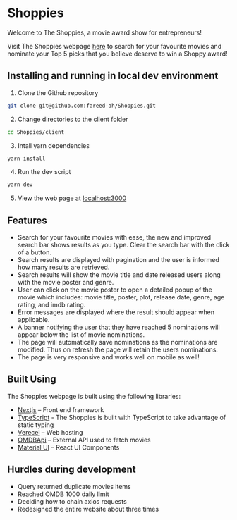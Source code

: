 # Shoppies
Welcome to The Shoppies, a movie award show for entrepreneurs!

Visit The Shoppies webpage [here](https://shoppies-six.vercel.app/) to search for your favourite movies and nominate your Top 5 picks that you believe deserve to win a Shoppy award!

## Installing and running in local dev environment 

1. Clone the Github repository
```sh
git clone git@github.com:fareed-ah/Shoppies.git
```
2. Change directories to the client folder
```sh
cd Shoppies/client
```
3. Intall yarn dependencies
```sh
yarn install
```
4. Run the dev script
```sh
yarn dev
```
5. View the web page at [localhost:3000](localhost:3000)


## Features
-	Search for your favourite movies with ease, the new and improved search bar shows results as you type. Clear the search bar with the click of a button.
-	Search results are displayed with pagination and the user is informed how many results are retrieved.
-	Search results will show the movie title and date released users along with the movie poster and genre. 
-	User can click on the movie poster to open a detailed popup of the movie which includes: movie title, poster, plot, release date, genre, age rating, and imdb rating.
-	Error messages are displayed where the result should appear when applicable. 
-	A banner notifying the user that they have reached 5 nominations will appear below the list of movie nominations.
-	The page will automatically save nominations as the nominations are modified. Thus on refresh the page will retain the users nominations.
-	The page is very responsive and works well on mobile as well!

## Built Using

The Shoppies webpage is built using the following libraries:
-	[Nextjs](https://nextjs.org/) – Front end framework 
-	[TypeScript](https://www.typescriptlang.org/docs/) - The Shoppies is built with TypeScript to take advantage of static typing
-	[Verecel](https://vercel.com/home?utm_source=next-site&utm_medium=banner&utm_campaign=next-website) – Web hosting 
-	[OMDBApi](http://omdbapi.com/) – External API used to fetch movies 
-	[Material UI](https://material-ui.com/) – React UI Components 

## Hurdles during development
- Query returned duplicate movies items
- Reached OMDB 1000 daily limit 
- Deciding how to chain axios requests
- Redesigned the entire website about three times
